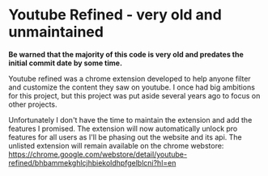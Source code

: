 # Youtube Refined - very old and unmaintained

**Be warned that the majority of this code is very old and predates the initial commit date by some time.**

Youtube refined was a chrome extension developed to help anyone filter and customize the content they saw on youtube. I once had big ambitions for this project, but this project was put aside several years ago to focus on other projects.

Unfortunately I don't have the time to maintain the extension and add the features I promised. The extension will now automatically unlock pro features for all users as I'll be phasing out the website and its api. The unlisted extension will remain available on the chrome webstore: https://chrome.google.com/webstore/detail/youtube-refined/bhbammekghlcjhbiekoldhpfgelblcni?hl=en
